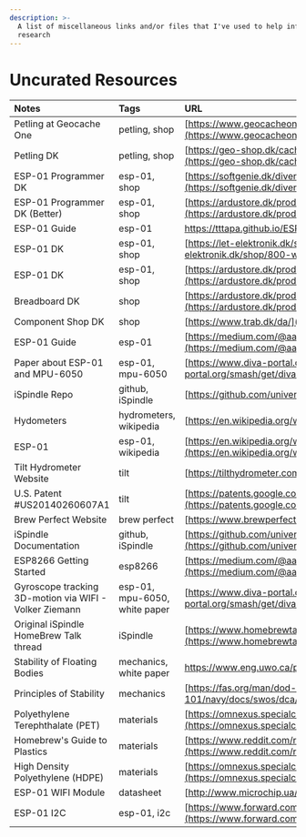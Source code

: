 ```yaml
---
description: >-
  A list of miscellaneous links and/or files that I've used to help inform my
  research
---
```


# Uncurated Resources

| Notes | Tags | URL |
| :--- | :--- | :--- |
| Petling at Geocache One | petling, shop | [https://www.geocacheone.com/en/p/pet-preform-cache-container-clear](https://www.geocacheone.com/en/p/pet-preform-cache-container-clear) |
| Petling DK | petling, shop | [https://geo-shop.dk/cachebeholdere/175-10-stk-petling-med-lag-gron-str-14-cm.html](https://geo-shop.dk/cachebeholdere/175-10-stk-petling-med-lag-gron-str-14-cm.html) |
| ESP-01 Programmer DK | esp-01, shop | [https://softgenie.dk/diverse/2481-esp01-programmer-2481.html](https://softgenie.dk/diverse/2481-esp01-programmer-2481.html) |
| ESP-01 Programmer DK \(Better\) | esp-01, shop | [https://ardustore.dk/produkt/esp-01-esp8266-programmer-adapter-switch](https://ardustore.dk/produkt/esp-01-esp8266-programmer-adapter-switch) |
| ESP-01 Guide | esp-01 | [https://tttapa.github.io/ESP8266/Chap01 - ESP8266.html](https://tttapa.github.io/ESP8266/Chap01%20-%20ESP8266.html) |
| ESP-01 DK | esp-01, shop | [https://let-elektronik.dk/shop/800-wifi-moduler/13678-wifi-module---esp8266/](https://let-elektronik.dk/shop/800-wifi-moduler/13678-wifi-module---esp8266/) |
| ESP-01 DK | esp-01, shop | [https://ardustore.dk/produkt/esp-01-esp8266-wifi-wireless-module](https://ardustore.dk/produkt/esp-01-esp8266-wifi-wireless-module) |
| Breadboard DK | shop | [https://ardustore.dk/produkt/breadboard-830-mb-102](https://ardustore.dk/produkt/breadboard-830-mb-102) |
| Component Shop DK | shop | [https://www.trab.dk/da/](https://www.trab.dk/da/) |
| ESP-01 Guide | esp-01 | [https://medium.com/@aallan/getting-started-with-the-esp8266-270e30feb4d1](https://medium.com/@aallan/getting-started-with-the-esp8266-270e30feb4d1) |
| Paper about ESP-01 and MPU-6050 | esp-01, mpu-6050 | [https://www.diva-portal.org/smash/get/diva2:1104261/FULLTEXT01.pdf](https://www.diva-portal.org/smash/get/diva2:1104261/FULLTEXT01.pdf) |
| iSpindle Repo | github, iSpindle | [https://github.com/universam1/iSpindel](https://github.com/universam1/iSpindel) |
| Hydometers | hydrometers, wikipedia | [https://en.wikipedia.org/wiki/Hydrometer](https://en.wikipedia.org/wiki/Hydrometer) |
| ESP-01 | esp-01, wikipedia | [https://en.wikipedia.org/wiki/ESP8266\#Pinout\_of\_ESP-01](https://en.wikipedia.org/wiki/ESP8266#Pinout_of_ESP-01) |
| Tilt Hydrometer Website | tilt | [https://tilthydrometer.com/](https://tilthydrometer.com/) |
| U.S. Patent \#US20140260607A1 | tilt | [https://patents.google.com/patent/US20140260607A1/en](https://patents.google.com/patent/US20140260607A1/en) |
| Brew Perfect Website | brew perfect | [https://www.brewperfect.com](https://www.brewperfect.com) |
| iSpindle Documentation | github, iSpindle | [https://github.com/universam1/iSpindel/blob/master/docs/README\_en.md](https://github.com/universam1/iSpindel/blob/master/docs/README_en.md) |
| ESP8266 Getting Started | esp8266 | [https://medium.com/@aallan/getting-started-with-the-esp8266-270e30feb4d1](https://medium.com/@aallan/getting-started-with-the-esp8266-270e30feb4d1) |
| Gyroscope tracking 3D-motion via WIFI - Volker Ziemann | esp-01, mpu-6050, white paper | [https://www.diva-portal.org/smash/get/diva2:1104261/FULLTEXT01.pdf](https://www.diva-portal.org/smash/get/diva2:1104261/FULLTEXT01.pdf) |
| Original iSpindle HomeBrew Talk thread | iSpindle | [https://www.homebrewtalk.com/threads/ispindle-diy-electronic-hydrometer.598187/](https://www.homebrewtalk.com/threads/ispindle-diy-electronic-hydrometer.598187/) |
| Stability of Floating Bodies | mechanics, white paper | [https://www.eng.uwo.ca/people/esavory/STABILITY OF FLOATING BODIES.pdf](https://www.eng.uwo.ca/people/esavory/STABILITY%20OF%20FLOATING%20BODIES.pdf) |
| Principles of Stability | mechanics | [https://fas.org/man/dod-101/navy/docs/swos/dca/stg4-01.html](https://fas.org/man/dod-101/navy/docs/swos/dca/stg4-01.html) |
| Polyethylene Terephthalate \(PET\) | materials | [https://omnexus.specialchem.com/selection-guide/polyethylene-terephthalate-pet-plastic](https://omnexus.specialchem.com/selection-guide/polyethylene-terephthalate-pet-plastic) |
| Homebrew's Guide to Plastics | materials | [https://www.reddit.com/r/Homebrewing/comments/14u2ge/a\_homebrewers\_guide\_to\_plastics/](https://www.reddit.com/r/Homebrewing/comments/14u2ge/a_homebrewers_guide_to_plastics/) |
| High Density Polyethylene \(HDPE\) | materials | [https://omnexus.specialchem.com/selection-guide/polyethylene-plastic\#HDPE](https://omnexus.specialchem.com/selection-guide/polyethylene-plastic#HDPE) |
| ESP-01 WIFI Module | datasheet | [http://www.microchip.ua/wireless/esp01.pdf](http://www.microchip.ua/wireless/esp01.pdf) |
| ESP-01 I2C | esp-01, i2c | [https://www.forward.com.au/pfod/ESP8266/GPIOpins/ESP8266\_01\_pin\_magic.html](https://www.forward.com.au/pfod/ESP8266/GPIOpins/ESP8266_01_pin_magic.html) |

